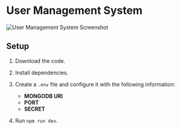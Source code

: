 # User Management System

![User Management System Screenshot](https://i.ibb.co/c81fvLD/Screenshot-41.png)

## Setup

1. Download the code.

2. Install dependencies.

3. Create a `.env` file and configure it with the following information:
   - **MONGODB URI**
   - **PORT**
   - **SECRET**

4. Run `npm run dev`.

